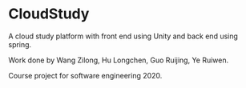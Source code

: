 # CloudStudy

A cloud study platform with front end using Unity and back end using spring.

Work done by Wang Zilong, Hu Longchen, Guo Ruijing, Ye Ruiwen.

Course project for software engineering 2020.
